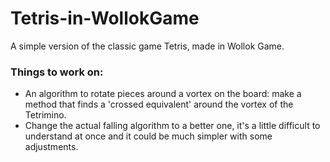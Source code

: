 # Tetris-in-WollokGame
A simple version of the classic game Tetris, made in Wollok Game.

### Things to work on:
- An algorithm to rotate pieces around a vortex on the board: make a method that finds a 'crossed equivalent' around the vortex of the Tetrimino.
- Change the actual falling algorithm to a better one, it's a little difficult to understand at once and it could be much simpler with some adjustments.
